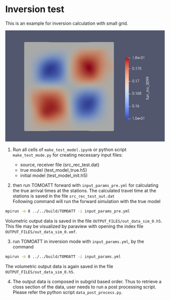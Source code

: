 # Inversion test 

This is an example for inversion calculation with small grid.

![](img/result_fun.png)

1. Run all cells of `make_test_model.ipynb` or python script `make_test_mode.py` for creating necessary input files: 
    - source, receiver file (src_rec_test.dat)
    - true model (test_model_true.h5)
    - initial model (test_model_init.h5)

2. then run TOMOATT forward with `input_params_pre.yml` for calculating the true arrival times at the stations.
The calculated travel time at the stations is saved in the file `src_rec_test_out.dat`  
Following command will run the forward simulation with the true model
``` bash
mpirun -n 8 ../../build/TOMOATT -i input_params_pre.yml
```
Volumetric output data is saved in the file `OUTPUT_FILES/out_data_sim_0.h5`.
This file may be visualized by paraview with opening the index file `OUTPUT_FILES/out_data_sim_0.xmf`.
  
3. run TOMOATT in inversion mode with `input_params.yml`, by the command
``` bash
mpirun -n 8 ../../build/TOMOATT -i input_params.yml
```
The volumetric output data is again saved in the file `OUTPUT_FILES/out_data_sim_0.h5`.


4. The output data is composed in subgrid based order. Thus to retrieve a closs section of the data, user needs to run a post processing script.
Please refer the python script `data_post_process.py`.

